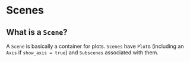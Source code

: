 # Scenes

## What is a `Scene`?

A `Scene` is basically a container for plots.  `Scenes` have `Plot`s (including an `Axis` if `show_axis = true`) and `Subscenes` associated with them.  
